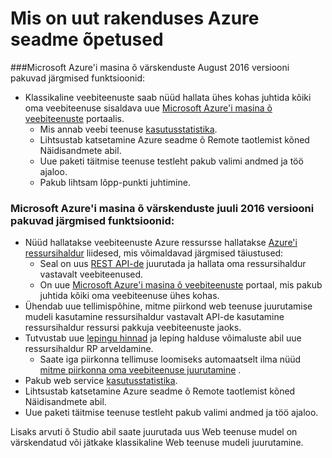 <properties
    pageTitle="Õppekeskuse, mis on uut masina | Microsoft Azure'i"
    description="Uusi funktsioone, mis on saadaval Azure seadme õ."
    services="machine-learning"
    documentationCenter=""
    authors="vDonGlover"
    manager="raymondl"
    editor=""/>

<tags
    ms.service="machine-learning"
    ms.workload="data-services"
    ms.tgt_pltfrm="na"
    ms.devlang="na"
    ms.topic="article"
    ms.date="10/05/2016"
    ms.author="v-donglo"/>

# <a name="whats-new-in-azure-machine-learning"></a>Mis on uut rakenduses Azure seadme õpetused

###<a name="the-august-2016-release-of-microsoft-azure-machine-learning-updates-provide-the-following-features"></a>Microsoft Azure'i masina õ värskenduste August 2016 versiooni pakuvad järgmised funktsioonid:

* Klassikaline veebiteenuste saab nüüd hallata ühes kohas juhtida kõiki oma veebiteenuse sisaldava uue [Microsoft Azure'i masina õ veebiteenuste](https://services.azureml.net/) portaalis.   
    * Mis annab veebi teenuse [kasutusstatistika](machine-learning-manage-new-webservice.md).
    * Lihtsustab katsetamine Azure seadme õ Remote taotlemist kõned Näidisandmete abil.
    * Uue paketi täitmise teenuse testleht pakub valimi andmed ja töö ajaloo.
    * Pakub lihtsam lõpp-punkti juhtimine.

### <a name="the-july-2016-release-of-microsoft-azure-machine-learning-updates-provide-the-following-features"></a>Microsoft Azure'i masina õ värskenduste juuli 2016 versiooni pakuvad järgmised funktsioonid:

* Nüüd hallatakse veebiteenuste Azure ressursse hallatakse [Azure'i ressursihaldur](../azure-resource-manager/resource-group-overview.md) liidesed, mis võimaldavad järgmised täiustused:
    * Seal on uus [REST API-de](https://msdn.microsoft.com/library/azure/Dn950030.aspx) juurutada ja hallata oma ressursihaldur vastavalt veebiteenused.
    * On uue [Microsoft Azure'i masina õ veebiteenuste](https://services.azureml.net/) portaal, mis pakub juhtida kõiki oma veebiteenuse ühes kohas.
* Ühendab uue tellimispõhine, mitme piirkond web teenuse juurutamise mudeli kasutamine ressursihaldur vastavalt API-de kasutamine ressursihaldur ressursi pakkuja veebiteenuste jaoks.
* Tutvustab uue [lepingu hinnad](https://azure.microsoft.com/pricing/details/machine-learning/) ja leping halduse võimaluste abil uue ressursihaldur RP arveldamine.
    * Saate iga piirkonna tellimuse loomiseks automaatselt ilma nüüd [mitme piirkonna oma veebiteenuse juurutamine](machine-learning-how-to-deploy-to-multiple-regions.md) .
* Pakub web service [kasutusstatistika](machine-learning-manage-new-webservice.md).
* Lihtsustab katsetamine Azure seadme õ Remote taotlemist kõned Näidisandmete abil.
* Uue paketi täitmise teenuse testleht pakub valimi andmed ja töö ajaloo.

Lisaks arvuti õ Studio abil saate juurutada uus Web teenuse mudel on värskendatud või jätkake klassikaline Web teenuse mudeli juurutamine. 
